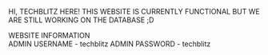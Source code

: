 HI, TECHBLITZ HERE! 
THIS WEBSITE IS CURRENTLY FUNCTIONAL BUT WE ARE STILL WORKING ON THE DATABASE ;D

WEBSITE INFORMATION   
ADMIN USERNAME - techblitz
ADMIN PASSWORD - techblitz
